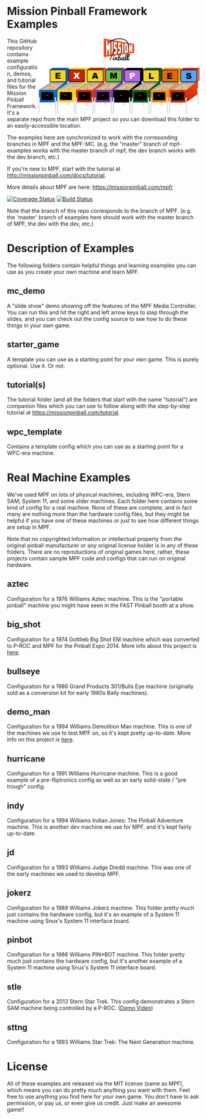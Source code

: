 Mission Pinball Framework Examples
==================================

<img align="right" height="200" src="mpf-examples-logo.png"/>

This GitHub repository contains example configuration, demos, and tutorial files for the Mission Pinball Framework. It's
a separate repo from the main MPF project so you can download this folder to an easily-accessible location.

The examples here are synchronized to work with the corresonding branches in MPF and the MPF-MC. (e.g. the "master"
branch of mpf-examples works with the master branch of mpf, the dev branch works with the dev branch, etc.)

If you're new to MPF, start with the tutorial at http://missionpinball.com/docs/tutorial.

More details about MPF are here: https://missionpinball.com/mpf/

[![Coverage Status](https://coveralls.io/repos/missionpinball/mpf-examples/badge.svg?branch=dev&service=github)](https://coveralls.io/github/missionpinball/mpf-examples?branch=dev)
[![Build Status](https://travis-ci.org/missionpinball/mpf-examples.svg?branch=dev)](https://travis-ci.org/missionpinball/mpf-examples)

Note that the branch of this repo corresponds to the branch of MPF. (e.g. the 'master' branch of examples here should
work with the master branch of MPF, the dev with the dev, etc.)


Description of Examples
=======================
The following folders contain helpful things and learning examples you can use as you create your own machine and learn
MPF.

mc_demo
-------
A "slide show" demo showing off the features of the MPF Media Controller. You can run this and hit the right and left
arrow keys to step through the slides, and you can check out the config source to see how to do these things in your own
game.

starter_game
------------
A template you can use as a starting point for your own game. This is purely optional. Use it. Or not.

tutorial(s)
-----------
The tutorial folder (and all the folders that start with the name "tutorial") are companion files which you can use to
follow along with the step-by-step tutorial at https://missionpinball.com/tutorial.

wpc_template
--------------------
Contains a template config which you can use as a starting point for a WPC-era machine.


Real Machine Examples
=====================
We've used MPF on lots of physical machines, including WPC-era, Stern SAM, System 11, and some older machines. Each
folder here contains some kind of config for a real machine. None of these are complete, and in fact many are nothing
more than the hardware config files, but they might be helpful if you have one of these machines or just to see how
different things are setup in MPF.

Note that no copyrighted information or intellectual property from the original pinball manufacturer or any original
license holder is in any of these folders. There are no reproductions of original games here, rather, these projects
contain sample MPF code and configs that can run on original hardware.

aztec
-----
Configuration for a 1976 Williams Aztec machine. This is the "portable pinball" machine you might have seen in the FAST
Pinball booth at a show.

big_shot
--------
Configuration for a 1974 Gottlieb Big Shot EM machine which was converted to P-ROC and MPF for the Pinball Expo 2014.
More info about this project is [here](https://missionpinball.com/blog/category/games/big-shot-em-conversion/).

bullseye
--------
Configuration for a 1986 Grand Products 301/Bulls Eye machine (originally sold as a conversion kit for early 1980s Bally
machines).

demo_man
--------
Configuration for a 1994 Williams Demolition Man machine. This is one of the machines we use to test MPF on, so it's
kept pretty up-to-date. More info on this project is [here](https://missionpinball.com/blog/category/games/building-demo-man/).

hurricane
---------
Configuration for a 1991 Williams Hurricane machine. This is a good example of a pre-fliptronics config as well as an
early solid-state / "pre trough" config.

indy
----
Configuration for a 1994 Williams Indian Jones: The Pinball Adventure machine. This is another dev machine we use for
MPF, and it's kept fairly up-to-date.

jd
--
Configuration for a 1993 Williams Judge Dredd machine. This was one of the early machines we used to develop MPF.

jokerz
------
Configuration for a 1989 Williams Jokerz machine. This folder pretty much just contains the hardware config, but it's an
example of a System 11 machine using Snux's System 11 interface board.

pinbot
------
Configuration for a 1986 Williams PIN*BOT machine. This folder pretty much just contains the hardware config, but it's
another example of a System 11 machine using Snux's System 11 interface board.

stle
----
Configuration for a 2013 Stern Star Trek. This config demonstrates a Stern SAM machine being controlled by a P-ROC.
([Demo Video](https://www.youtube.com/watch?v=q7IE3rzp-88))

sttng
-----
Configuration for a 1993 Williams Star Trek: The Next Generation machine.

License
=======
All of these examples are released via the MIT license (same as MPF), which means you can do pretty much anything you
want with them. Feel free to use anything you find here for your own game. You don't have to ask permission, or pay us,
or even give us credit. Just make an awesome game!!
